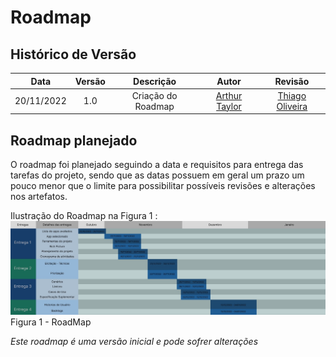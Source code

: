 # Roadmap 

## Histórico de Versão

|Data|Versão|Descrição|Autor|Revisão|
| :----------: | :------: | :-----------: | :---------: |:---------: |
|20/11/2022|1.0|Criação do Roadmap| [Arthur Taylor](https://github.com/Eruel6)|[Thiago Oliveira](https://github.com/Thiab394)

## Roadmap planejado

O roadmap foi planejado seguindo a data e requisitos para entrega das tarefas do projeto, sendo que as datas possuem em geral um prazo um pouco menor 
que o limite para possibilitar possíveis revisões e alterações nos artefatos.

Ilustração do Roadmap na Figura 1 :
<img src='../../assets/images/RoadmapRequisitos.jpg' width="1000">Figura 1 - RoadMap</img>



*Este roadmap é uma versão inicial e pode sofrer alterações*
